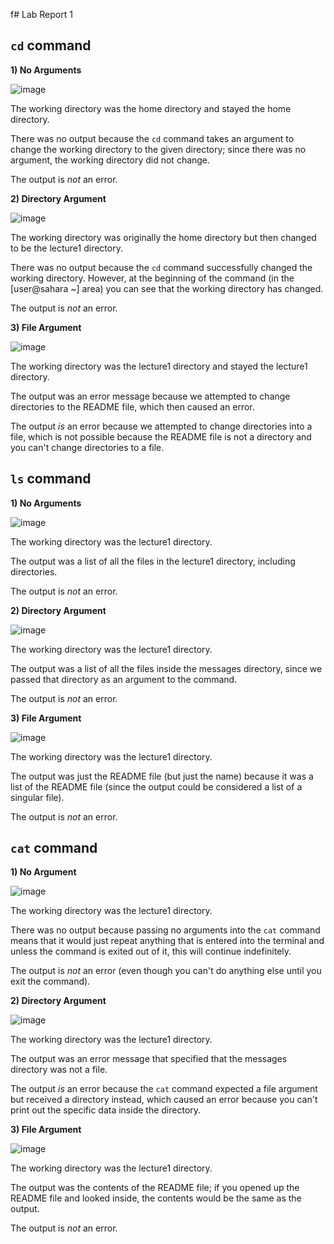 f# Lab Report 1

## `cd` command
**1) No Arguments**

![image](https://github.com/sli051357/cse15l-lab-reports/assets/100035287/2d3c6501-5fca-4a9d-af7f-ba1948f48747)

The working directory was the home directory and stayed the home directory.

There was no output because the ``cd`` command takes an argument to change the working directory to the given directory; since there was no argument, the working directory did not change.

The output is *not* an error.

**2) Directory Argument**

![image](https://github.com/sli051357/cse15l-lab-reports/assets/100035287/fd2ab1d2-8056-4c31-b79a-fc0d5ac5da4a)

The working directory was originally the home directory but then changed to be the lecture1 directory.

There was no output because the ``cd`` command successfully changed the working directory. However, at the beginning of the command (in the [user@sahara ~] area) you can see that the working directory has changed.

The output is *not* an error.

**3) File Argument**

![image](https://github.com/sli051357/cse15l-lab-reports/assets/100035287/029c6518-d226-4401-ac86-986cf103cecc)

The working directory was the lecture1 directory and stayed the lecture1 directory.

The output was an error message because we attempted to change directories to the README file, which then caused an error.

The output *is* an error because we attempted to change directories into a file, which is not possible because the README file is not a directory and you can't change directories to a file.

## `ls` command
**1) No Arguments**

![image](https://github.com/sli051357/cse15l-lab-reports/assets/100035287/9d8a5943-b505-4cef-b6f4-7fcab5cab0b8)

The working directory was the lecture1 directory. 

The output was a list of all the files in the lecture1 directory, including directories.

The output is *not* an error.

**2) Directory Argument**

![image](https://github.com/sli051357/cse15l-lab-reports/assets/100035287/94954b63-29b6-4c77-98ef-5e8d41f7f643)

The working directory was the lecture1 directory.

The output was a list of all the files inside the messages directory, since we passed that directory as an argument to the command.

The output is *not* an error.

**3) File Argument**

![image](https://github.com/sli051357/cse15l-lab-reports/assets/100035287/88d8a0c1-70b3-4b59-9e8a-826e33acae53)

The working directory was the lecture1 directory.

The output was just the README file (but just the name) because it was a list of the README file (since the output could be considered a list of a singular file).

The output is *not* an error.

## `cat` command
**1) No Argument**

![image](https://github.com/sli051357/cse15l-lab-reports/assets/100035287/c09c7075-4e6c-4fab-b218-a5a76a0e4bc4)

The working directory was the lecture1 directory.

There was no output because passing no arguments into the `cat` command means that it would just repeat anything that is entered into the terminal and unless the command is exited out of it, this will continue indefinitely.

The output is *not* an error (even though you can't do anything else until you exit the command).

**2) Directory Argument**

![image](https://github.com/sli051357/cse15l-lab-reports/assets/100035287/8aba7e2b-1f23-49cf-99eb-b92d69e8e35f)

The working directory was the lecture1 directory.

The output was an error message that specified that the messages directory was not a file.

The output *is* an error because the `cat` command expected a file argument but received a directory instead, which caused an error because you can't print out the specific data inside the directory.

**3) File Argument**

![image](https://github.com/sli051357/cse15l-lab-reports/assets/100035287/5030bb3d-73c0-496c-ba2a-160f089e53d9)

The working directory was the lecture1 directory.

The output was the contents of the README file; if you opened up the README file and looked inside, the contents would be the same as the output.

The output is *not* an error.

